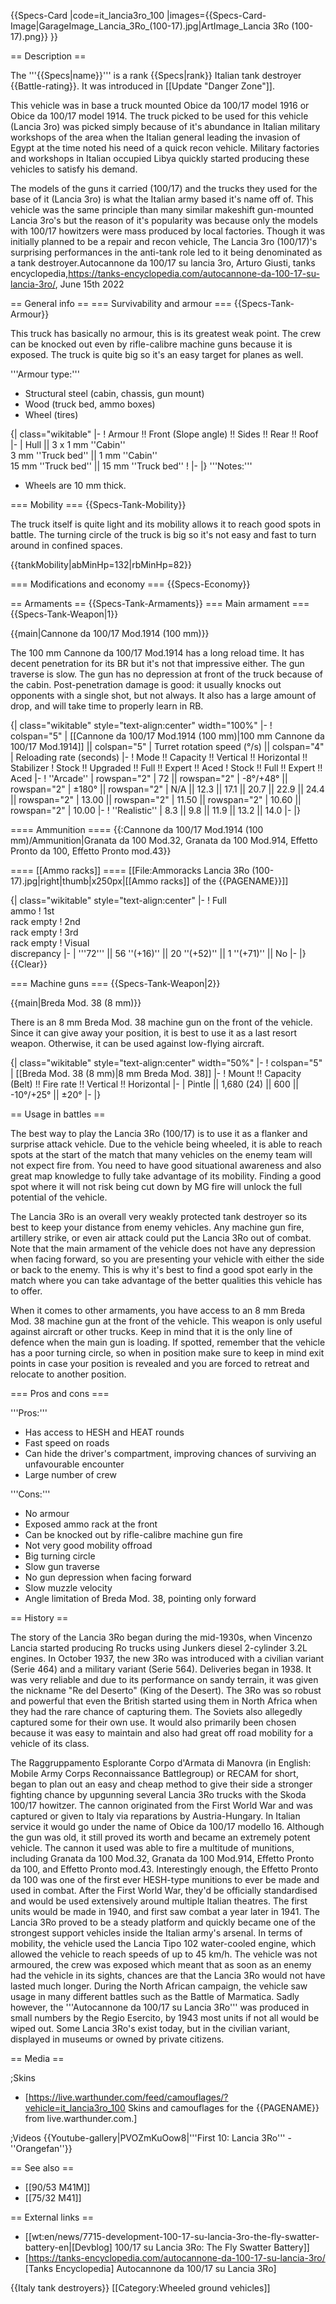 {{Specs-Card
|code=it_lancia3ro_100
|images={{Specs-Card-Image|GarageImage_Lancia_3Ro_(100-17).jpg|ArtImage_Lancia 3Ro (100-17).png}}
}}

== Description ==
<!-- ''In the description, the first part should be about the history of the creation and combat usage of the vehicle, as well as its key features. In the second part, tell the reader about the ground vehicle in the game. Insert a screenshot of the vehicle, so that if the novice player does not remember the vehicle by name, he will immediately understand what kind of vehicle the article is talking about.'' -->
The '''{{Specs|name}}''' is a rank {{Specs|rank}} Italian tank destroyer {{Battle-rating}}. It was introduced in [[Update "Danger Zone"]]. 

This vehicle was in base a truck mounted Obice da 100/17 model 1916 or Obice da 100/17 model 1914. The truck picked to be used for this vehicle (Lancia 3ro) was picked simply because of it's abundance in Italian military workshops of the area when the Italian general leading the invasion of Egypt at the time noted his need of a quick recon vehicle. Military factories and workshops in Italian occupied Libya quickly started producing these vehicles to satisfy his demand.

The models of the guns it carried (100/17) and the trucks they used for the base of it (Lancia 3ro) is what the Italian army based it's name off of. This vehicle was the same principle than many similar makeshift gun-mounted Lancia 3ro's but the reason of it's popularity was because only the models with 100/17 howitzers were mass produced by local factories. Though it was initially planned to be a repair and recon vehicle, The Lancia 3ro (100/17)'s surprising performances in the anti-tank role led to it being denominated as a tank destroyer.<ref>Autocannone da 100/17 su lancia 3ro, Arturo Giusti, tanks encyclopedia,https://tanks-encyclopedia.com/autocannone-da-100-17-su-lancia-3ro/, June 15th 2022</ref>

== General info ==
=== Survivability and armour ===
{{Specs-Tank-Armour}}
<!-- ''Describe armour protection. Note the most well protected and key weak areas. Appreciate the layout of modules as well as the number and location of crew members. Is the level of armour protection sufficient, is the placement of modules helpful for survival in combat? If necessary use a visual template to indicate the most secure and weak zones of the armour.'' -->
This truck has basically no armour, this is its greatest weak point. The crew can be knocked out even by rifle-calibre machine guns because it is exposed. The truck is quite big so it's an easy target for planes as well.

'''Armour type:'''

* Structural steel (cabin, chassis, gun mount)
* Wood (truck bed, ammo boxes)
* Wheel (tires)

{| class="wikitable"
|-
! Armour !! Front (Slope angle) !! Sides !! Rear !! Roof
|-
| Hull || 3 x 1 mm ''Cabin'' <br> 3 mm ''Truck bed'' || 1 mm ''Cabin'' <br> 15 mm ''Truck bed'' || 15 mm ''Truck bed''
!
|-
|}
'''Notes:'''

* Wheels are 10 mm thick.

=== Mobility ===
{{Specs-Tank-Mobility}}
<!-- ''Write about the mobility of the ground vehicle. Estimate the specific power and manoeuvrability, as well as the maximum speed forwards and backwards.'' -->
The truck itself is quite light and its mobility allows it to reach good spots in battle. The turning circle of the truck is big so it's not easy and fast to turn around in confined spaces.

{{tankMobility|abMinHp=132|rbMinHp=82}}

=== Modifications and economy ===
{{Specs-Economy}}

== Armaments ==
{{Specs-Tank-Armaments}}
=== Main armament ===
{{Specs-Tank-Weapon|1}}
<!-- ''Give the reader information about the characteristics of the main gun. Assess its effectiveness in a battle based on the reloading speed, ballistics and the power of shells. Do not forget about the flexibility of the fire, that is how quickly the cannon can be aimed at the target, open fire on it and aim at another enemy. Add a link to the main article on the gun: <code><nowiki>{{main|Name of the weapon}}</nowiki></code>. Describe in general terms the ammunition available for the main gun. Give advice on how to use them and how to fill the ammunition storage.'' -->
{{main|Cannone da 100/17 Mod.1914 (100 mm)}}

The 100 mm Cannone da 100/17 Mod.1914 has a long reload time. It has decent penetration for its BR but it's not that impressive either. The gun traverse is slow. The gun has no depression at front of the truck because of the cabin. Post-penetration damage is good: it usually knocks out opponents with a single shot, but not always. It also has a large amount of drop, and will take time to properly learn in RB.

{| class="wikitable" style="text-align:center" width="100%"
|-
! colspan="5" | [[Cannone da 100/17 Mod.1914 (100 mm)|100 mm Cannone da 100/17 Mod.1914]] || colspan="5" | Turret rotation speed (°/s) || colspan="4" | Reloading rate (seconds)
|-
! Mode !! Capacity !! Vertical !! Horizontal !! Stabilizer
! Stock !! Upgraded !! Full !! Expert !! Aced
! Stock !! Full !! Expert !! Aced
|-
! ''Arcade''
| rowspan="2" | 72 || rowspan="2" | -8°/+48° || rowspan="2" | ±180° || rowspan="2" | N/A || 12.3 || 17.1 || 20.7 || 22.9 || 24.4 || rowspan="2" | 13.00 || rowspan="2" | 11.50 || rowspan="2" | 10.60 || rowspan="2" | 10.00
|-
! ''Realistic''
| 8.3 || 9.8 || 11.9 || 13.2 || 14.0
|-
|}

==== Ammunition ====
{{:Cannone da 100/17 Mod.1914 (100 mm)/Ammunition|Granata da 100 Mod.32, Granata da 100 Mod.914, Effetto Pronto da 100, Effetto Pronto mod.43}}

==== [[Ammo racks]] ====
[[File:Ammoracks Lancia 3Ro (100-17).jpg|right|thumb|x250px|[[Ammo racks]] of the {{PAGENAME}}]]
<!-- '''Last updated: 2.17.0.85''' -->
{| class="wikitable" style="text-align:center"
|-
! Full<br>ammo
! 1st<br>rack empty
! 2nd<br>rack empty
! 3rd<br>rack empty
! Visual<br>discrepancy
|-
| '''72''' || 56&nbsp;''(+16)'' || 20&nbsp;''(+52)'' || 1&nbsp;''(+71)'' || No
|-
|}
{{Clear}}

=== Machine guns ===
{{Specs-Tank-Weapon|2}}
<!-- ''Offensive and anti-aircraft machine guns not only allow you to fight some aircraft but also are effective against lightly armoured vehicles. Evaluate machine guns and give recommendations on its use.'' -->
{{main|Breda Mod. 38 (8 mm)}}

There is an 8 mm Breda Mod. 38 machine gun on the front of the vehicle. Since it can give away your position, it is best to use it as a last resort weapon. Otherwise, it can be used against low-flying aircraft.

{| class="wikitable" style="text-align:center" width="50%"
|-
! colspan="5" | [[Breda Mod. 38 (8 mm)|8 mm Breda Mod. 38]]
|-
! Mount !! Capacity (Belt) !! Fire rate !! Vertical !! Horizontal
|-
| Pintle || 1,680 (24) || 600 || -10°/+25° || ±20°
|-
|}

== Usage in battles ==
<!-- ''Describe the tactics of playing in the vehicle, the features of using vehicles in the team and advice on tactics. Refrain from creating a "guide" - do not impose a single point of view but instead give the reader food for thought. Describe the most dangerous enemies and give recommendations on fighting them. If necessary, note the specifics of the game in different modes (AB, RB, SB).'' -->
The best way to play the Lancia 3Ro (100/17) is to use it as a flanker and surprise attack vehicle. Due to the vehicle being wheeled, it is able to reach spots at the start of the match that many vehicles on the enemy team will not expect fire from. You need to have good situational awareness and also great map knowledge to fully take advantage of its mobility. Finding a good spot where it will not risk being cut down by MG fire will unlock the full potential of the vehicle.  

The Lancia 3Ro is an overall very weakly protected tank destroyer so its best to keep your distance from enemy vehicles. Any machine gun fire, artillery strike, or even air attack could put the Lancia 3Ro out of combat. Note that the main armament of the vehicle does not have any depression when facing forward, so you are presenting your vehicle with either the side or back to the enemy. This is why it's best to find a good spot early in the match where you can take advantage of the better qualities this vehicle has to offer. 

When it comes to other armaments, you have access to an 8 mm Breda Mod. 38 machine gun at the front of the vehicle. This weapon is only useful against aircraft or other trucks. Keep in mind that it is the only line of defence when the main gun is loading. If spotted, remember that the vehicle has a poor turning circle, so when in position make sure to keep in mind exit points in case your position is revealed and you are forced to retreat and relocate to another position.

=== Pros and cons ===
<!-- ''Summarise and briefly evaluate the vehicle in terms of its characteristics and combat effectiveness. Mark its pros and cons in a bulleted list. Try not to use more than 6 points for each of the characteristics. Avoid using categorical definitions such as "bad", "good" and the like - use substitutions with softer forms such as "inadequate" and "effective".'' -->

'''Pros:'''

* Has access to HESH and HEAT rounds
* Fast speed on roads
* Can hide the driver's compartment, improving chances of surviving an unfavourable encounter
* Large number of crew

'''Cons:'''

* No armour
* Exposed ammo rack at the front
* Can be knocked out by rifle-calibre machine gun fire
* Not very good mobility offroad
* Big turning circle
* Slow gun traverse
* No gun depression when facing forward
* Slow muzzle velocity
* Angle limitation of Breda Mod. 38, pointing only forward

== History ==
<!-- ''Describe the history of the creation and combat usage of the vehicle in more detail than in the introduction. If the historical reference turns out to be too long, take it to a separate article, taking a link to the article about the vehicle and adding a block "/History" (example: <nowiki>https://wiki.warthunder.com/(Vehicle-name)/History</nowiki>) and add a link to it here using the <code>main</code> template. Be sure to reference text and sources by using <code><nowiki><ref></ref></nowiki></code>, as well as adding them at the end of the article with <code><nowiki><references /></nowiki></code>. This section may also include the vehicle's dev blog entry (if applicable) and the in-game encyclopedia description (under <code><nowiki>=== In-game description ===</nowiki></code>, also if applicable).'' -->
The story of the Lancia 3Ro began during the mid-1930s, when Vincenzo Lancia started producing Ro trucks using Junkers diesel 2-cylinder 3.2L engines. In October 1937, the new 3Ro was introduced with a civilian variant (Serie 464) and a military variant (Serie 564). Deliveries began in 1938. It was very reliable and due to its performance on sandy terrain, it was given the nickname "Re del Deserto" (King of the Desert). The 3Ro was so robust and powerful that even the British started using them in North Africa when they had the rare chance of capturing them. The Soviets also allegedly captured some for their own use. It would also primarily been chosen because it was easy to maintain and also had great off road mobility for a vehicle of its class.

The Raggruppamento Esplorante Corpo d'Armata di Manovra (in English: Mobile Army Corps Reconnaissance Battlegroup) or RECAM for short, began to plan out an easy and cheap method to give their side a stronger fighting chance by upgunning several Lancia 3Ro trucks with the Skoda 100/17 howitzer. The cannon originated from the First World War and was captured or given to Italy via reparations by Austria-Hungary. In Italian service it would go under the name of Obice da 100/17 modello 16. Although the gun was old, it still proved its worth and became an extremely potent vehicle. The cannon it used was able to fire a multitude of munitions, including Granata da 100 Mod.32, Granata da 100 Mod.914, Effetto Pronto da 100, and Effetto Pronto mod.43. Interestingly enough, the Effetto Pronto da 100 was one of the first ever HESH-type munitions to ever be made and used in combat. After the First World War, they'd be officially standardised and would be used extensively around multiple Italian theatres. The first units would be made in 1940, and first saw combat a year later in 1941. The Lancia 3Ro proved to be a steady platform and quickly became one of the strongest support vehicles inside the Italian army's arsenal. In terms of mobility, the vehicle used the Lancia Tipo 102 water-cooled engine, which allowed the vehicle to reach speeds of up to 45 km/h. The vehicle was not armoured, the crew was exposed which meant that as soon as an enemy had the vehicle in its sights, chances are that the Lancia 3Ro would not have lasted much longer. During the North African campaign, the vehicle saw usage in many different battles such as the Battle of Marmatica. Sadly however, the '''Autocannone da 100/17 su Lancia 3Ro''' was produced in small numbers by the Regio Esercito, by 1943 most units if not all would be wiped out. Some Lancia 3Ro's exist today, but in the civilian variant, displayed in museums or owned by private citizens.

== Media ==
<!-- ''Excellent additions to the article would be video guides, screenshots from the game, and photos.'' -->

;Skins

* [https://live.warthunder.com/feed/camouflages/?vehicle=it_lancia3ro_100 Skins and camouflages for the {{PAGENAME}} from live.warthunder.com.]

;Videos
{{Youtube-gallery|PVOZmKuOow8|'''First 10: Lancia 3Ro''' - ''Orangefan''}}

== See also ==
<!-- ''Links to the articles on the War Thunder Wiki that you think will be useful for the reader, for example:''
* ''reference to the series of the vehicles;''
* ''links to approximate analogues of other nations and research trees.'' -->

* [[90/53 M41M]]
* [[75/32 M41]]

== External links ==
<!-- ''Paste links to sources and external resources, such as:''
* ''topic on the official game forum;''
* ''other literature.'' -->

* [[wt:en/news/7715-development-100-17-su-lancia-3ro-the-fly-swatter-battery-en|[Devblog] 100/17 su Lancia 3Ro: The Fly Swatter Battery]]
* [https://tanks-encyclopedia.com/autocannone-da-100-17-su-lancia-3ro/ <nowiki>[Tanks Encyclopedia]</nowiki> Autocannone da 100/17 su Lancia 3Ro]

{{Italy tank destroyers}}
[[Category:Wheeled ground vehicles]]
<references />